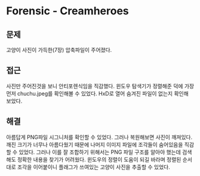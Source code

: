 # Forensic - Creamheroes

## 문제
고양이 사진이 가득한(7장) 압축파일이 주어졌다.

## 접근
사진만 주어진것을 보니 안티포렌식임을 직감했다. 윈도우 탐색기가 정렬해준 덕에 가장 먼저 chuchu.jpeg를 확인해볼 수 있었다. HxD로 열어 숨겨진 파일이 없는지 확인해 보았다.

## 해결
아름답게 PNG파일 시그니처를 확인할 수 있었다. 그러나 복원해보면 사진이 깨져있다. 깨진 크기가 너무나 아름다웠기 때문에 나머지 이미지 파일에 조각들이 숨어있음을 직감할 수 있었다. 그러나 이를 잘 조합하기 위해서는 PNG 파일 구조를 알아야 했는데 검색해도 정확한 내용을 찾기가 어려웠다. 윈도우의 정렬이 도움이 되길 바라며 정렬된 순서대로 조각을 이어붙이니 플래그가 쓰여있는 고양이 사진을 추출할 수 있었다.